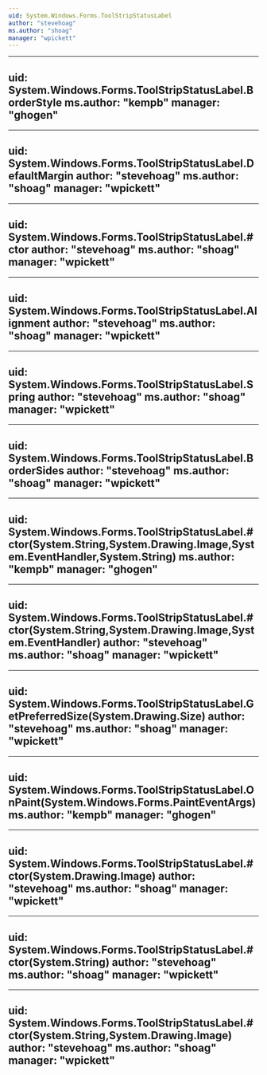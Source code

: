 ```yaml
---
uid: System.Windows.Forms.ToolStripStatusLabel
author: "stevehoag"
ms.author: "shoag"
manager: "wpickett"
---
```


---
uid: System.Windows.Forms.ToolStripStatusLabel.BorderStyle
ms.author: "kempb"
manager: "ghogen"
---

---
uid: System.Windows.Forms.ToolStripStatusLabel.DefaultMargin
author: "stevehoag"
ms.author: "shoag"
manager: "wpickett"
---

---
uid: System.Windows.Forms.ToolStripStatusLabel.#ctor
author: "stevehoag"
ms.author: "shoag"
manager: "wpickett"
---

---
uid: System.Windows.Forms.ToolStripStatusLabel.Alignment
author: "stevehoag"
ms.author: "shoag"
manager: "wpickett"
---

---
uid: System.Windows.Forms.ToolStripStatusLabel.Spring
author: "stevehoag"
ms.author: "shoag"
manager: "wpickett"
---

---
uid: System.Windows.Forms.ToolStripStatusLabel.BorderSides
author: "stevehoag"
ms.author: "shoag"
manager: "wpickett"
---

---
uid: System.Windows.Forms.ToolStripStatusLabel.#ctor(System.String,System.Drawing.Image,System.EventHandler,System.String)
ms.author: "kempb"
manager: "ghogen"
---

---
uid: System.Windows.Forms.ToolStripStatusLabel.#ctor(System.String,System.Drawing.Image,System.EventHandler)
author: "stevehoag"
ms.author: "shoag"
manager: "wpickett"
---

---
uid: System.Windows.Forms.ToolStripStatusLabel.GetPreferredSize(System.Drawing.Size)
author: "stevehoag"
ms.author: "shoag"
manager: "wpickett"
---

---
uid: System.Windows.Forms.ToolStripStatusLabel.OnPaint(System.Windows.Forms.PaintEventArgs)
ms.author: "kempb"
manager: "ghogen"
---

---
uid: System.Windows.Forms.ToolStripStatusLabel.#ctor(System.Drawing.Image)
author: "stevehoag"
ms.author: "shoag"
manager: "wpickett"
---

---
uid: System.Windows.Forms.ToolStripStatusLabel.#ctor(System.String)
author: "stevehoag"
ms.author: "shoag"
manager: "wpickett"
---

---
uid: System.Windows.Forms.ToolStripStatusLabel.#ctor(System.String,System.Drawing.Image)
author: "stevehoag"
ms.author: "shoag"
manager: "wpickett"
---
